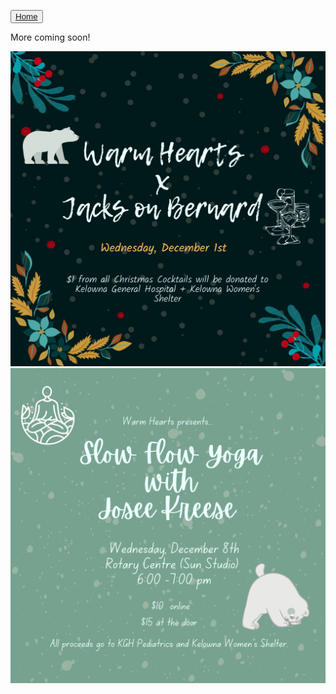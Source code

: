 <button type="button">[Home](index.md)</button>

More coming soon!

![Christmas Cocktails at Jacks](imgs/Jacks.png)
![Slow Flow Yoga Class](imgs/SlowFlow.png)
